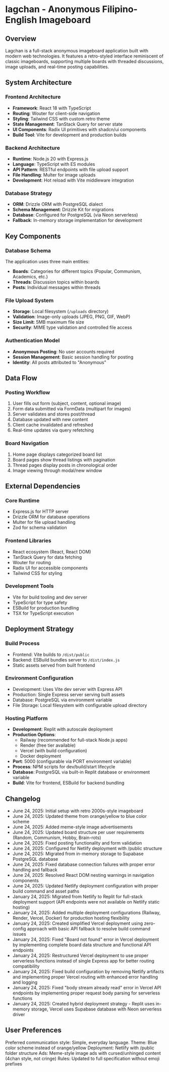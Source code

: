 # lagchan - Anonymous Filipino-English Imageboard

## Overview

Lagchan is a full-stack anonymous imageboard application built with modern web technologies. It features a retro-styled interface reminiscent of classic imageboards, supporting multiple boards with threaded discussions, image uploads, and real-time posting capabilities.

## System Architecture

### Frontend Architecture
- **Framework**: React 18 with TypeScript
- **Routing**: Wouter for client-side navigation
- **Styling**: Tailwind CSS with custom retro theme
- **State Management**: TanStack Query for server state
- **UI Components**: Radix UI primitives with shadcn/ui components
- **Build Tool**: Vite for development and production builds

### Backend Architecture
- **Runtime**: Node.js 20 with Express.js
- **Language**: TypeScript with ES modules
- **API Pattern**: RESTful endpoints with file upload support
- **File Handling**: Multer for image uploads
- **Development**: Hot reload with Vite middleware integration

### Database Strategy
- **ORM**: Drizzle ORM with PostgreSQL dialect
- **Schema Management**: Drizzle Kit for migrations
- **Database**: Configured for PostgreSQL (via Neon serverless)
- **Fallback**: In-memory storage implementation for development

## Key Components

### Database Schema
The application uses three main entities:
- **Boards**: Categories for different topics (Popular, Communism, Academics, etc.)
- **Threads**: Discussion topics within boards
- **Posts**: Individual messages within threads

### File Upload System
- **Storage**: Local filesystem (`/uploads` directory)
- **Validation**: Image-only uploads (JPEG, PNG, GIF, WebP)
- **Size Limit**: 5MB maximum file size
- **Security**: MIME type validation and controlled file access

### Authentication Model
- **Anonymous Posting**: No user accounts required
- **Session Management**: Basic session handling for posting
- **Identity**: All posts attributed to "Anonymous"

## Data Flow

### Posting Workflow
1. User fills out form (subject, content, optional image)
2. Form data submitted via FormData (multipart for images)
3. Server validates and stores post/thread
4. Database updated with new content
5. Client cache invalidated and refreshed
6. Real-time updates via query refetching

### Board Navigation
1. Home page displays categorized board list
2. Board pages show thread listings with pagination
3. Thread pages display posts in chronological order
4. Image viewing through modal/new window

## External Dependencies

### Core Runtime
- Express.js for HTTP server
- Drizzle ORM for database operations
- Multer for file upload handling
- Zod for schema validation

### Frontend Libraries
- React ecosystem (React, React DOM)
- TanStack Query for data fetching
- Wouter for routing
- Radix UI for accessible components
- Tailwind CSS for styling

### Development Tools
- Vite for build tooling and dev server
- TypeScript for type safety
- ESBuild for production bundling
- TSX for TypeScript execution

## Deployment Strategy

### Build Process
- Frontend: Vite builds to `/dist/public`
- Backend: ESBuild bundles server to `/dist/index.js`
- Static assets served from built frontend

### Environment Configuration
- Development: Uses Vite dev server with Express API
- Production: Single Express server serving built assets
- Database: PostgreSQL via environment variable
- File Storage: Local filesystem with configurable upload directory

### Hosting Platform
- **Development**: Replit with autoscale deployment
- **Production Options**: 
  - Railway (recommended for full-stack Node.js apps)
  - Render (free tier available)
  - Vercel (with build configuration)
  - Docker deployment
- **Port**: 5000 (configurable via PORT environment variable)
- **Process**: NPM scripts for dev/build/start lifecycle
- **Database**: PostgreSQL via built-in Replit database or environment variable
- **Build**: Vite for frontend, ESBuild for backend bundling

## Changelog
- June 24, 2025: Initial setup with retro 2000s-style imageboard
- June 24, 2025: Updated theme from orange/yellow to blue color scheme
- June 24, 2025: Added meme-style image advertisements 
- June 24, 2025: Updated board structure per user requirements (Random, Communism, Hobby, Brain-rots)
- June 24, 2025: Fixed posting functionality and form validation
- June 24, 2025: Configured for Netlify deployment with /public structure
- June 24, 2025: Migrated from in-memory storage to Supabase PostgreSQL database
- June 24, 2025: Fixed database connection failures with proper error handling and fallback
- June 24, 2025: Resolved React DOM nesting warnings in navigation components
- June 24, 2025: Updated Netlify deployment configuration with proper build command and asset paths
- January 24, 2025: Migrated from Netlify to Replit for full-stack deployment support (API endpoints were not available on Netlify static hosting)
- January 24, 2025: Added multiple deployment configurations (Railway, Render, Vercel, Docker) for production hosting flexibility
- January 24, 2025: Created simplified Vercel deployment using zero-config approach with basic API fallback to resolve build command issues
- January 24, 2025: Fixed "Board not found" error in Vercel deployment by implementing complete board data structure and functional API endpoints
- January 24, 2025: Restructured Vercel deployment to use proper serverless functions instead of single Express app for better routing compatibility
- January 24, 2025: Fixed build configuration by removing Netlify artifacts and implementing proper Vercel routing with enhanced error handling and logging
- January 24, 2025: Fixed "body stream already read" error in Vercel API endpoints by implementing proper request body parsing for serverless functions
- January 24, 2025: Created hybrid deployment strategy - Replit uses in-memory storage, Vercel uses Supabase database with Neon serverless driver

## User Preferences

Preferred communication style: Simple, everyday language.
Theme: Blue color scheme instead of orange/yellow
Deployment: Netlify with /public folder structure
Ads: Meme-style image ads with cursed/unhinged content (4chan style, not cringe)
Rules: Updated to full specification without emoji prefixes